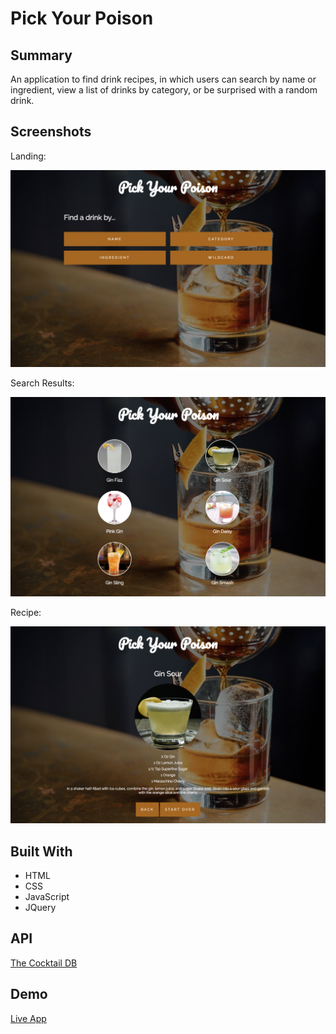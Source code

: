 # Pick Your Poison

## Summary
An application to find drink recipes, in which users can search by name or ingredient, view a list of drinks by category, or be surprised with a random drink.

## Screenshots
Landing:

![landing](screenshots/landing.png)

Search Results:

![search](screenshots/search.png)

Recipe:

![recipe](screenshots/recipe.png)

## Built With
* HTML
* CSS
* JavaScript
* JQuery

## API
[The Cocktail DB](https://www.thecocktaildb.com/api.php)

## Demo
[Live App](https://lkulas.github.io/pick-your-poison/)
